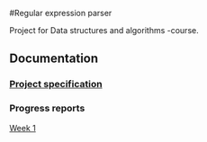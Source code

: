#Regular expression parser

Project for Data structures and algorithms -course.

## Documentation

### [Project specification](documentation/project-specification.md)

### Progress reports

[Week 1](documentation/report-week-1.md)